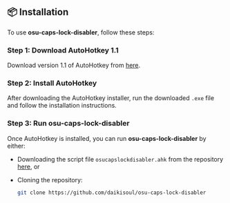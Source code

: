 ## 📦 Installation

To use **osu-caps-lock-disabler**, follow these steps:

### Step 1: Download AutoHotkey 1.1

Download version 1.1 of AutoHotkey from [here](https://www.autohotkey.com/download/1.1/).

### Step 2: Install AutoHotkey

After downloading the AutoHotkey installer, run the downloaded `.exe` file and follow the installation instructions.

### Step 3: Run osu-caps-lock-disabler

Once AutoHotkey is installed, you can run **osu-caps-lock-disabler** by either:

- Downloading the script file `osucapslockdisabler.ahk` from the repository [here](https://github.com/daikisoul/osu-caps-lock-disabler), or
- Cloning the repository:

   ```sh
   git clone https://github.com/daikisoul/osu-caps-lock-disabler
